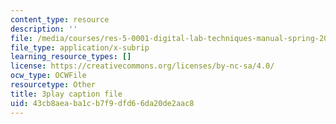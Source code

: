 ```yaml
---
content_type: resource
description: ''
file: /media/courses/res-5-0001-digital-lab-techniques-manual-spring-2007/43cb8aeaba1cb7f9dfd66da20de2aac8_iinr4-0C0Yc.srt
file_type: application/x-subrip
learning_resource_types: []
license: https://creativecommons.org/licenses/by-nc-sa/4.0/
ocw_type: OCWFile
resourcetype: Other
title: 3play caption file
uid: 43cb8aea-ba1c-b7f9-dfd6-6da20de2aac8
---
```

